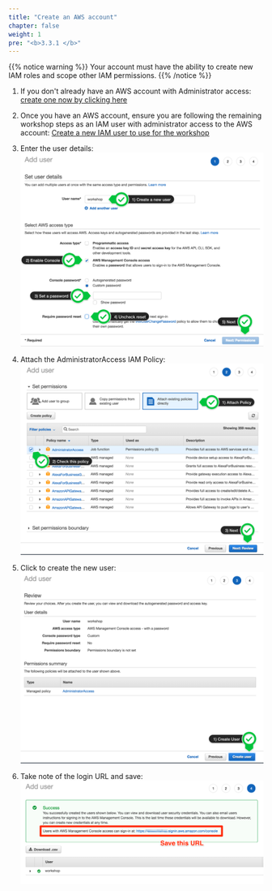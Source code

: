 ```yaml
---
title: "Create an AWS account"
chapter: false
weight: 1
pre: "<b>3.3.1 </b>"
---
```


{{% notice warning %}}
Your account must have the ability to create new IAM roles and scope other IAM permissions.
{{% /notice %}}

1. If you don't already have an AWS account with Administrator access: [create
one now by clicking here](https://aws.amazon.com/getting-started/)

1. Once you have an AWS account, ensure you are following the remaining workshop steps
as an IAM user with administrator access to the AWS account:
[Create a new IAM user to use for the workshop](https://console.aws.amazon.com/iam/home?#/users$new)

1. Enter the user details:
![Create User](/images/iam-1-create-user.png)

1. Attach the AdministratorAccess IAM Policy:
![Attach Policy](/images/iam-2-attach-policy.png)

1. Click to create the new user:
![Confirm User](/images/iam-3-create-user.png)

1. Take note of the login URL and save:
![Login URL](/images/iam-4-save-url.png)
